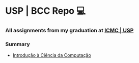 # USP | BCC Repo 💻
### All assignments from my graduation at [ICMC | USP](https://www.icmc.usp.br/)

### Summary

- [Introdução à Ciência da Computação](./ICC-1)
